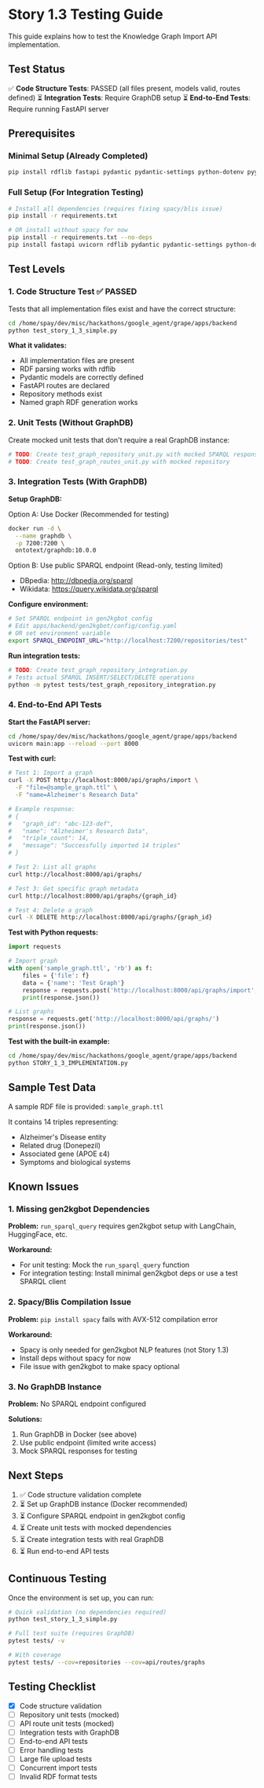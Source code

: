 # Story 1.3 Testing Guide

This guide explains how to test the Knowledge Graph Import API implementation.

## Test Status

✅ **Code Structure Tests**: PASSED (all files present, models valid, routes defined)
⏳ **Integration Tests**: Require GraphDB setup
⏳ **End-to-End Tests**: Require running FastAPI server

## Prerequisites

### Minimal Setup (Already Completed)
```bash
pip install rdflib fastapi pydantic pydantic-settings python-dotenv pyyaml python-multipart
```

### Full Setup (For Integration Testing)
```bash
# Install all dependencies (requires fixing spacy/blis issue)
pip install -r requirements.txt

# OR install without spacy for now
pip install -r requirements.txt --no-deps
pip install fastapi uvicorn rdflib pydantic pydantic-settings python-dotenv pyyaml python-multipart httpx
```

## Test Levels

### 1. Code Structure Test ✅ PASSED

Tests that all implementation files exist and have the correct structure:

```bash
cd /home/spay/dev/misc/hackathons/google_agent/grape/apps/backend
python test_story_1_3_simple.py
```

**What it validates:**
- All implementation files are present
- RDF parsing works with rdflib
- Pydantic models are correctly defined
- FastAPI routes are declared
- Repository methods exist
- Named graph RDF generation works

### 2. Unit Tests (Without GraphDB)

Create mocked unit tests that don't require a real GraphDB instance:

```bash
# TODO: Create test_graph_repository_unit.py with mocked SPARQL responses
# TODO: Create test_graph_routes_unit.py with mocked repository
```

### 3. Integration Tests (With GraphDB)

**Setup GraphDB:**

Option A: Use Docker (Recommended for testing)
```bash
docker run -d \
  --name graphdb \
  -p 7200:7200 \
  ontotext/graphdb:10.0.0
```

Option B: Use public SPARQL endpoint (Read-only, testing limited)
- DBpedia: http://dbpedia.org/sparql
- Wikidata: https://query.wikidata.org/sparql

**Configure environment:**

```bash
# Set SPARQL endpoint in gen2kgbot config
# Edit apps/backend/gen2kgbot/config/config.yaml
# OR set environment variable
export SPARQL_ENDPOINT_URL="http://localhost:7200/repositories/test"
```

**Run integration tests:**

```bash
# TODO: Create test_graph_repository_integration.py
# Tests actual SPARQL INSERT/SELECT/DELETE operations
python -m pytest tests/test_graph_repository_integration.py
```

### 4. End-to-End API Tests

**Start the FastAPI server:**

```bash
cd /home/spay/dev/misc/hackathons/google_agent/grape/apps/backend
uvicorn main:app --reload --port 8000
```

**Test with curl:**

```bash
# Test 1: Import a graph
curl -X POST http://localhost:8000/api/graphs/import \
  -F "file=@sample_graph.ttl" \
  -F "name=Alzheimer's Research Data"

# Example response:
# {
#   "graph_id": "abc-123-def",
#   "name": "Alzheimer's Research Data",
#   "triple_count": 14,
#   "message": "Successfully imported 14 triples"
# }

# Test 2: List all graphs
curl http://localhost:8000/api/graphs/

# Test 3: Get specific graph metadata
curl http://localhost:8000/api/graphs/{graph_id}

# Test 4: Delete a graph
curl -X DELETE http://localhost:8000/api/graphs/{graph_id}
```

**Test with Python requests:**

```python
import requests

# Import graph
with open('sample_graph.ttl', 'rb') as f:
    files = {'file': f}
    data = {'name': 'Test Graph'}
    response = requests.post('http://localhost:8000/api/graphs/import', files=files, data=data)
    print(response.json())

# List graphs
response = requests.get('http://localhost:8000/api/graphs/')
print(response.json())
```

**Test with the built-in example:**

```bash
cd /home/spay/dev/misc/hackathons/google_agent/grape/apps/backend
python STORY_1_3_IMPLEMENTATION.py
```

## Sample Test Data

A sample RDF file is provided: `sample_graph.ttl`

It contains 14 triples representing:
- Alzheimer's Disease entity
- Related drug (Donepezil)
- Associated gene (APOE ε4)
- Symptoms and biological systems

## Known Issues

### 1. Missing gen2kgbot Dependencies

**Problem:** `run_sparql_query` requires gen2kgbot setup with LangChain, HuggingFace, etc.

**Workaround:**
- For unit testing: Mock the `run_sparql_query` function
- For integration testing: Install minimal gen2kgbot deps or use a test SPARQL client

### 2. Spacy/Blis Compilation Issue

**Problem:** `pip install spacy` fails with AVX-512 compilation error

**Workaround:**
- Spacy is only needed for gen2kgbot NLP features (not Story 1.3)
- Install deps without spacy for now
- File issue with gen2kgbot to make spacy optional

### 3. No GraphDB Instance

**Problem:** No SPARQL endpoint configured

**Solutions:**
1. Run GraphDB in Docker (see above)
2. Use public endpoint (limited write access)
3. Mock SPARQL responses for testing

## Next Steps

1. ✅ Code structure validation complete
2. ⏳ Set up GraphDB instance (Docker recommended)
3. ⏳ Configure SPARQL endpoint in gen2kgbot config
4. ⏳ Create unit tests with mocked dependencies
5. ⏳ Create integration tests with real GraphDB
6. ⏳ Run end-to-end API tests

## Continuous Testing

Once the environment is set up, you can run:

```bash
# Quick validation (no dependencies required)
python test_story_1_3_simple.py

# Full test suite (requires GraphDB)
pytest tests/ -v

# With coverage
pytest tests/ --cov=repositories --cov=api/routes/graphs
```

## Testing Checklist

- [x] Code structure validation
- [ ] Repository unit tests (mocked)
- [ ] API route unit tests (mocked)
- [ ] Integration tests with GraphDB
- [ ] End-to-end API tests
- [ ] Error handling tests
- [ ] Large file upload tests
- [ ] Concurrent import tests
- [ ] Invalid RDF format tests
